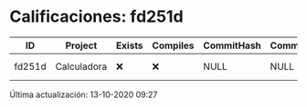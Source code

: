 # Calificaciones: fd251d
|ID|Project|Exists|Compiles|CommitHash|CommitDate|CheckDate|Comments|
|-|-|-|-|-|-|-|-|
|fd251d|Calculadora|❌|❌|NULL|NULL|NULL|No tienes ningún archivo en AlfonsoCMtz/PracticasComputacionI/Calculadora|

Última actualización: 13-10-2020 09:27